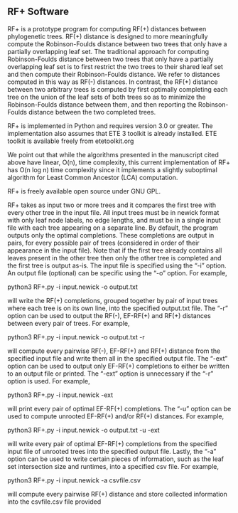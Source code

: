 ## RF+ Software


RF+ is a prototype program for computing RF(+) distances between phylogenetic trees. RF(+) distance is designed to more meaningfully compute the Robinson-Foulds distance between two trees that only have a partially overlapping leaf set. The traditional approach for computing Robinson-Foulds distance between two trees that only have a partially overlapping leaf set is to first restrict the two trees to their shared leaf set and then compute their Robinson-Foulds distance. We refer to distances computed in this way as RF(-) distances.  In contrast, the RF(+) distance between two arbitrary trees is computed by first optimally completing each tree on the union of the leaf sets of both trees so as to minimize the Robinson-Foulds distance between them, and then reporting the Robinson-Foulds distance between the two completed trees.

RF+ is implemented in Python and requires version 3.0 or greater. The implementation also assumes that ETE 3 toolkit is already installed. ETE toolkit is available freely from etetoolkit.org

We point out that while the algorithms presented in the manuscript cited above have linear, O(n), time complexity, this current implementation of RF+ has O(n log n) time complexity since it implements a slightly suboptimal algorithm for Least Common Ancestor (LCA) computation.

RF+ is freely available open source under GNU GPL. 

RF+ takes as input two or more trees and it compares the first tree with every other tree in the input file. All input trees must be in newick format with only leaf node labels, no edge lengths, and must be in a single input file with each tree appearing on a separate line. By default, the program outputs only the optimal completions. These completions are output in pairs, for every possible pair of trees (considered in order of their appearance in the input file).  Note that if the first tree already contains all leaves present in the other tree then only the other tree is completed and the first tree is output as-is. The input file is specified using the “-i” option. An output file (optional) can be specific using the “-o” option. For example,

python3 RF+.py -i input.newick -o output.txt

will write the RF(+) completions, grouped together by pair of input trees where each tree is on its own line, into the specified output.txt file. The “-r” option can be used to output the RF(-), EF-RF(+) and RF(+) distances between every pair of trees. For example,

python3 RF+.py -i input.newick -o output.txt -r

will compute every pairwise RF(-), EF-RF(+) and RF(+) distance from the specified input file and write them all in the specified output file. The “-ext” option can be used to output only EF-RF(+) completions to either be written to an output file or printed. The “-ext” option is unnecessary if the “-r” option is used. For example,

python3 RF+.py -i input.newick  -ext

will print every pair of optimal EF-RF(+) completions. The “-u” option can be used to compute unrooted EF-RF(+) and/or RF(+) distances. For example,

python3 RF+.py -i input.newick -o output.txt -u -ext

will write every pair of optimal EF-RF(+) completions from the specified input file of unrooted trees into the specified output file. Lastly, the “-a” option can be used to write certain pieces of information, such as the leaf set intersection size and runtimes, into a specified csv file. For example,

python3 RF+.py -i input.newick -a csvfile.csv

will compute every pairwise RF(+) distance and store collected information into the csvfile.csv file provided
